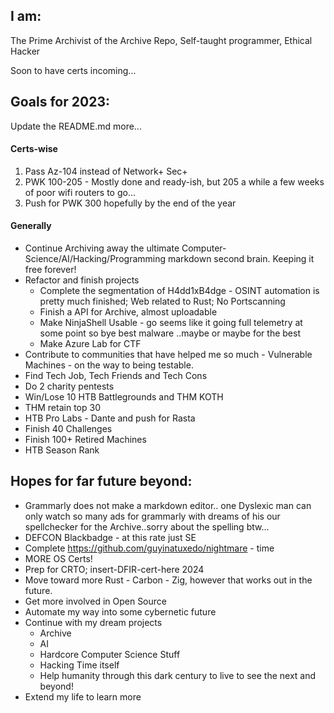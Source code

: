 ## I am:
The Prime Archivist of the Archive Repo, Self-taught programmer, Ethical Hacker

Soon to have certs incoming...   


## Goals for 2023:

Update the README.md more...  

#### Certs-wise

1. Pass Az-104 instead of Network+ Sec+   
1. PWK 100-205 - Mostly done and ready-ish, but 205 a while a few weeks of poor wifi routers to go...   
1. Push for PWK 300 hopefully by the end of the year

#### Generally

- Continue Archiving away the ultimate Computer-Science/AI/Hacking/Programming markdown second brain. Keeping it free forever! 
- Refactor and finish projects  
  - Complete the segmentation of H4dd1xB4dge - OSINT automation is pretty much finished; Web related to Rust; No Portscanning  
  - Finish a API for Archive, almost uploadable
  - Make NinjaShell Usable - go seems like it going full telemetry at some point so bye best malware ..maybe or maybe for the best
  - Make Azure Lab for CTF
- Contribute to communities that have helped me so much - Vulnerable Machines - on the way to being testable.
- Find Tech Job, Tech Friends and Tech Cons 
- Do 2 charity pentests
- Win/Lose 10 HTB Battlegrounds and THM KOTH 
- THM retain top 30
- HTB Pro Labs - Dante and push for Rasta
- Finish 40 Challenges
- Finish 100+ Retired Machines
- HTB Season Rank  

## Hopes for far future beyond:

- Grammarly does not make a markdown editor.. one Dyslexic man can only watch so many ads for grammarly with dreams of his our spellchecker for the Archive..sorry about the spelling btw...
- DEFCON Blackbadge - at this rate just SE
- Complete https://github.com/guyinatuxedo/nightmare  - time 
- MORE OS Certs!  
- Prep for CRTO; insert-DFIR-cert-here 2024
- Move toward more Rust - Carbon - Zig, however that works out in the future.
- Get more involved in Open Source 
- Automate my way into some cybernetic future
- Continue with my dream projects 
  - Archive
  - AI
  - Hardcore Computer Science Stuff
  - Hacking Time itself
  - Help humanity through this dark century to live to see the next and beyond!
- Extend my life to learn more
